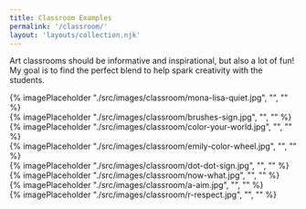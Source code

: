 ```yaml
---
title: Classroom Examples
permalink: '/classroom/'
layout: 'layouts/collection.njk'
---
```


Art classrooms should be informative and inspirational, but also a lot of fun! My goal is to find the perfect blend to help spark creativity with the students.

<div class="image-grid">
  <div class="col-span-2 row-span-2">{% imagePlaceholder "./src/images/classroom/mona-lisa-quiet.jpg", "", "" %}</div>
  <div class="row-span-3">{% imagePlaceholder "./src/images/classroom/brushes-sign.jpg", "", "" %}</div>
  <div>{% imagePlaceholder "./src/images/classroom/color-your-world.jpg", "", "" %}</div>
  <div>{% imagePlaceholder "./src/images/classroom/emily-color-wheel.jpg", "", "" %}</div>
  <div class="col-span-2">{% imagePlaceholder "./src/images/classroom/dot-dot-sign.jpg", "", "" %}</div>
  <div class="col-span-2">{% imagePlaceholder "./src/images/classroom/now-what.jpg", "", "" %}</div>
  <div class="col-span-2">{% imagePlaceholder "./src/images/classroom/a-aim.jpg", "", "" %}</div>
  <div class="col-span-2">{% imagePlaceholder "./src/images/classroom/r-respect.jpg", "", "" %}</div>
  <div class="col-span-2"{% imagePlaceholder "./src/images/classroom/t-trust.jpg", "", "" %}</div>
</div>